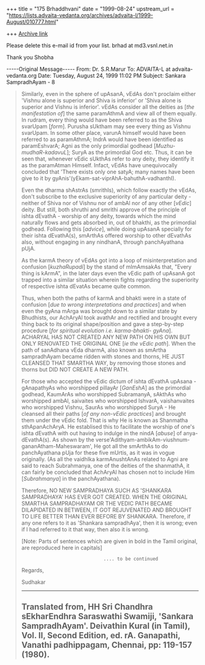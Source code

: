 +++
title = "175 Brhaddhvani"
date = "1999-08-24"
upstream_url = "https://lists.advaita-vedanta.org/archives/advaita-l/1999-August/010777.html"

+++
[Archive link](https://lists.advaita-vedanta.org/archives/advaita-l/1999-August/010777.html)

Please delete this e-mail id from your list.
brhad at md3.vsnl.net.in

Thank you
Shobha

-----Original Message-----
From: Dr. S.R.Marur <smarur at EASI.SOFT.NET>
To: ADVAITA-L at advaita-vedanta.org <ADVAITA-L at advaita-vedanta.org>
Date: Tuesday, August 24, 1999 11:02 PM
Subject: Sankara SampradhAyam - 8


>Similarly, even in the sphere of upAsanA, vEdAs don't proclaim
>either 'Vishnu alone is superior and Shiva is inferior' or
>'Shiva alone is superior and Vishnu is inferior'. vEdAs consider
>all the deities as [*the manifestation of*] the same paramAthmA and
>view all of them equally. In rudram, every thing would have been
>referred to as the Shiva svarUpam [*form*]. Purusha sUktham may see
>every thing as Vishnu svarUpam. In some other place, varunA himself
>would have been referred to as paramAthmA; IndrA would have been
>identified as paramEshvarA; Agni as the only primordial godhead
>[*Muzhu-mudhaR-kadavuL*]; SuryA as the primordial God etc. Thus, it
>can be seen that, whenever vEdic sUkthAs refer to any deity, they
>identify it as the paramAtman Himself. Infact, vEdAs have
>unequivocally concluded that 'There exists only one satyA; many names
>have been give to it by gyAnis'(yEkam-sat-viprAhA-bahuthA-vadhanthI).
>
>Even the dharma shAstrAs (smrithIs), which follow exactly the vEdAs,
>don't subscribe to the exclusive superiority of any particular
>deity - neither of Shiva nor of Vishnu nor of ambAl nor of any other
>[*vEdic*] deity. But still, both shruthi and smrithi approve of
>the principle of ishta dEvathA - worship of any deity, towards which
>the mind naturally flows and gets absorbed in, out of bhakthi, as the
>primordial godhead. Following this [*advice*], while doing upAsanA
>specially for their ishta dEvathA(s), smArthAs offered worship to
>other dEvathAs also, without engaging in any nindhanA, through
>panchAyathana pUjA.
>
>As the karmA theory of vEdAs got into a loop of misinterpretation
>and confusion [*kuzhaRupadi*] by the stand of mImAmsakAs that,
>"Every thing is kArmA", in the later days even the vEdic path of
>upAsanA got trapped into a similar situation wherein fights regarding
>the superiority of respective ishta dEvatAs became quite common.
>
>Thus, when both the paths of karmA and bhakti were in a state of
>confusion [*due to wrong interpretations and practices*] and when
>even the gyAna mArga was brought down to a similar state by
>Bhudhists, our AchAryAl took avathAr and rectified and brought
>every thing back to its original shape/position and gave a
>step-by-step procedure [*for spiritual evolution i.e. karma-bhakti-
>gyAna*]. ACHARYAL HAS NOT CREATED ANY NEW PATH ON HIS OWN BUT ONLY
>RENOVATED THE ORIGINAL ONE [*ie the vEdic path*]. When the path
>of sanAdhana vEda dharmA, also known as smArtha sampradhAyam
>became ridden with stones and thorns, HE JUST CLEANSED THAT SMARTHA
>WAY, by removing those stones and thorns but DID NOT CREATE A NEW
>PATH.
>
>For those who accepted the vEdic dictum of ishta dEvathA upAsana -
>gAnapathyAs who worshipped pillayAr [*GanEshA*] as the primordial
>godhead, KaumArAs who worshipped SubramanyA, sAkthAs who worshipped
>ambAl, saivaites who worshipped IshvarA, vaishanvaites who worshipped
>Vishnu, SaurAs who worshipped SuryA - He cleansed all their paths
>[*of any non-vEdic practices*] and brought them under the vEdic fold.
>That is why He is known as Shanmatha sthApanAchAryA. He establised
>this to facilitate the worship of one's ishta dEvathA with out
>having to indulge in the nindA [*abuse*] of anya-dEvathA(s). As shown
>by the verse'Adithyam-ambikAm-viushnum-gananAtham-Maheswaram', He got
>all the smArthAs to do panchAyathana pUja for these five mUrtis, as
>it was in vogue originally. (As all the vaidhIka karmAnushtAnAs
>related to Agni are said to reach Subrahmanya, one of the deities of
>the shanmathA, it can fairly be concluded that AchAryAl has chosen
>not to include Him [*Subrahmanya*] in the panchAyathana).
>
>Therefore, NO NEW SAMPRADHAYA SUCH AS 'SHANKARA SAMPRADHAYA' HAS EVER
>GOT CREATED. WHEN THE ORIGINAL SMARTHA SAMPRADHAYAM OR THE VEDIC
>PATH BECAME DILAPIDATED IN BETWEEN, IT GOT REJUVENATED AND BROUGHT TO
>LIFE BETTER THAN EVER BEFORE BY SHANKARA. Therefore, if any one
>refers to it as 'Shankara sampradhAya', then it is wrong; even if I
>had referred to it that way, then also it is wrong.
>
>
>[Note: Parts of sentences which are given in bold in the
>       Tamil original, are reproduced here in capitals]
>
>
>                                   .... to be continued
>
>Regards,
>
>Sudhakar
>
>----------------------------------------------------------------
>Translated from,
>HH Sri Chandhra sEkharEndhra Saraswathi Swamiji, 'Sankara
>SampradhAyam'. Deivathin Kural (in Tamil), Vol. II, Second
>Edition, ed. rA. Ganapathi, Vanathi padhippagam, Chennai,
>pp: 119-157 (1980).
>-----------------------------------------------------------------
>

